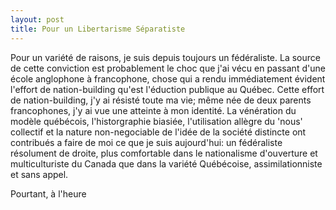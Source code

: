 ```yaml
---
layout: post
title: Pour un Libertarisme Séparatiste
---
```


Pour un variété de raisons, je suis depuis toujours un fédéraliste. La source de cette conviction est probablement le choc que j'ai vécu en passant d'une école anglophone à francophone, chose qui a rendu immédiatement évident l'effort de nation-building qu'est l'éduction publique au Québec. Cette effort de nation-building, j'y ai résisté toute ma vie; même née de deux parents francophones, j'y ai vue une atteinte à mon identité. La vénération du modèle québécois, l'historgraphie biasiée, l'utilisation allègre du 'nous' collectif et la nature non-negociable de l'idée de la société distincte ont contribués a faire de moi ce que je suis aujourd'hui: un fédéraliste résolument de droite, plus comfortable dans le nationalisme d'ouverture et multiculturiste du Canada que dans la variété Québécoise, assimilationniste et sans appel. 

Pourtant, à l'heure 